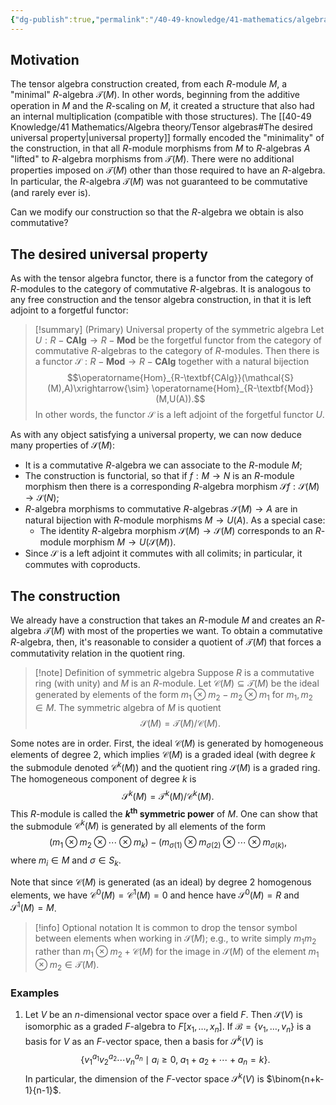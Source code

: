```yaml
---
{"dg-publish":true,"permalink":"/40-49-knowledge/41-mathematics/algebra-theory/symmetric-algebras/","tags":["algebra_theory"],"updated":"2024-07-21T19:37:32-07:00"}
---
```


## Motivation

The tensor algebra construction created, from each $R$-module $M$, a "minimal" $R$-algebra $\mathcal{T}(M)$. In other words, beginning from the additive operation in $M$ and the $R$-scaling on $M$, it created a structure that also had an internal multiplication (compatible with those structures). The [[40-49 Knowledge/41 Mathematics/Algebra theory/Tensor algebras#The desired universal property\|universal property]] formally encoded the "minimality" of the construction, in that all $R$-module morphisms from $M$ to $R$-algebras $A$ "lifted" to $R$-algebra morphisms from $\mathcal{T}(M).$ There were no additional properties imposed on $\mathcal{T}(M)$ other than those required to have an $R$-algebra. In particular, the $R$-algebra $\mathcal{T}(M)$ was not guaranteed to be commutative (and rarely ever is).

Can we modify our construction so that the $R$-algebra we obtain is also commutative?

## The desired universal property

As with the tensor algebra functor, there is a functor from the category of $R$-modules to the category of commutative $R$-algebras. It is analogous to any free construction and the tensor algebra construction, in that it is left adjoint to a forgetful functor:

>[!summary] (Primary) Universal property of the symmetric algebra
>Let $U:R-\textbf{CAlg}\to R-\textbf{Mod}$ be the forgetful functor from the category of commutative $R$-algebras to the category of $R$-modules. Then there is a functor $\mathcal{S}:R-\textbf{Mod}\to R-\textbf{CAlg}$ together with a natural bijection
>$$\operatorname{Hom}_{R-\textbf{CAlg}}(\mathcal{S}(M),A)\xrightarrow{\sim} \operatorname{Hom}_{R-\textbf{Mod}}(M,U(A)).$$
>In other words, the functor $\mathcal{S}$ is a left adjoint of the forgetful functor $U$.

As with any object satisfying a universal property, we can now deduce many properties of $\mathcal{S}(M)$:
- It is a commutative $R$-algebra we can associate to the $R$-module $M$;
- The construction is functorial, so that if $f:M\to N$ is an $R$-module morphism then there is a corresponding $R$-algebra morphism $\mathcal{S}f:\mathcal{S}(M)\to \mathcal{S}(N)$;
- $R$-algebra morphisms to commutative $R$-algebras $\mathcal{S}(M)\to A$ are in natural bijection with $R$-module morphisms $M\to U(A)$. As a special case:
	- The identity $R$-algebra morphism $\mathcal{S}(M)\to \mathcal{S}(M)$ corresponds to an $R$-module morphism $M\to U(\mathcal{S}(M))$.
- Since $\mathcal{S}$ is a left adjoint it commutes with all colimits; in particular, it commutes with coproducts.
## The construction

We already have a construction that takes an $R$-module $M$ and creates an $R$-algebra $\mathcal{T}(M)$ with most of the properties we want. To obtain a commutative $R$-algebra, then, it's reasonable to consider a quotient of $\mathcal{T}(M)$ that forces a commutativity relation in the quotient ring.

>[!note] Definition of symmetric algebra
>Suppose $R$ is a commutative ring (with unity) and $M$ is an $R$-module. Let $\mathcal{C}(M)\subseteq \mathcal{T}(M)$ be the ideal generated by elements of the form $m_1\otimes m_2-m_2\otimes m_1$ for $m_1, m_2\in M$. The symmetric algebra of $M$ is quotient
>$$\mathcal{S}(M)=\mathcal{T}(M)/\mathcal{C}(M).$$

Some notes are in order. First, the ideal $\mathcal{C}(M)$ is generated by homogeneous elements of degree 2, which implies $\mathcal{C}(M)$ is a graded ideal (with degree $k$ the submodule denoted $\mathcal{C}^k(M)$) and the quotient ring $\mathcal{S}(M)$ is a graded ring. The homogeneous component of degree $k$ is
$$\mathcal{S}^k(M)=\mathcal{T}^k(M)/\mathcal{C}^k(M).$$
This $R$-module is called the **$k^{\text{th}}$ symmetric power** of $M$. One can show that the submodule $\mathcal{C}^k(M)$ is generated by all elements of the form
$$(m_1\otimes m_2\otimes \cdots \otimes m_k)-(m_{\sigma(1)}\otimes m_{\sigma(2)}\otimes \cdots \otimes m_{\sigma(k)},$$
where $m_i\in M$ and $\sigma\in S_k$.

Note that since $\mathcal{C}(M)$ is generated (as an ideal) by degree 2 homogenous elements, we have $\mathcal{C}^0(M)=\mathcal{C}^1 (M) = 0$ and hence have $\mathcal{S}^0(M)=R$ and $\mathcal{S}^1(M)=M$.

>[!info] Optional notation
>It is common to drop the tensor symbol between elements when working in $\mathcal{S}(M)$; e.g., to write simply $m_1m_2$ rather than $m_1\otimes m_2+\mathcal{C}(M)$ for the image in $\mathcal{S}(M)$ of the element $m_1\otimes m_2\in \mathcal{T}(M)$.
### Examples

1. Let $V$ be an $n$-dimensional vector space over a field $F$. Then $\mathcal{S}(V)$ is isomorphic as a graded $F$-algebra to $F[x_1,\ldots, x_n]$. If $\mathcal{B}=\{v_1,\ldots, v_n\}$ is a basis for $V$ as an $F$-vector space, then a basis for $\mathcal{S}^k(V)$ is
   $$\{v_1^{a_1} v_2^{a_2}\cdots v_n^{a_n}\mid a_i\geq 0,\; a_1+a_2+\cdots+a_n=k\}.$$
   In particular, the dimension of the $F$-vector space $\mathcal{S}^k(V)$ is $\binom{n+k-1}{n-1}$.